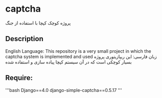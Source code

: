 # captcha
پروژه کوچک کپچا با استفاده از جنگ
## Description
English Language:
This repository is a very small project in which the captcha system is implemented and used
زبان فارسی:
این ریپازیتوری پروژه بسیار کوچکی است که در آن سیستم کپچا پیاده سازی و استفاده شده

## Require:
'''bash
Django==4.0
django-simple-captcha==0.5.17
'''
